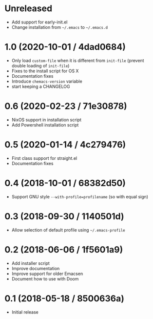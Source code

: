 # Unreleased

- Add support for early-init.el
- Change installation from `~/.emacs` to `~/.emacs.d`

# 1.0 (2020-10-01 / 4dad0684)

- Only load `custom-file` when it is different from `init-file` (prevent double loading of `init-file`)
- Fixes to the install script for OS X
- Documentation fixes
- Introduce `chemacs-version` variable
- start keeping a CHANGELOG

# 0.6 (2020-02-23 / 71e30878)

- NixOS support in installation script
- Add Powershell installation script

# 0.5 (2020-01-14 / 4c279476)

- First class support for straight.el
- Documentation fixes

# 0.4 (2018-10-01 / 68382d50)

- Support GNU style `--with-profile=profilename` (so with equal sign)

# 0.3 (2018-09-30 / 1140501d)

- Allow selection of default profile using `~/.emacs-profile`

# 0.2 (2018-06-06 / 1f5601a9)

- Add installer script
- Improve documentation
- Improve support for older Emacsen
- Document how to use with Doom

# 0.1 (2018-05-18 / 8500636a)

- Initial release
